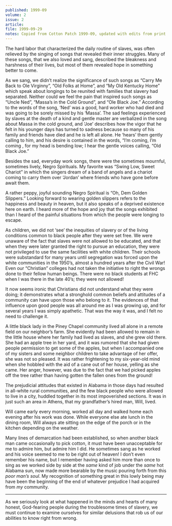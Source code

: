 ```yaml
---
published: 1999-09
volume: 2
issue: 2
article: 
file: 1999-09-29
notes: Copied from Cotton Patch 1999-09, updated with edits from print version.
---
```

The hard labor that characterized the daily routine of slaves, was often relieved by the singing of songs that revealed their inner struggles. Many of these songs, that we also loved and sang,  described  the bleakness and harshness of their  lives, but  most of them  revealed hope in something better to come.

As we sang, we didn’t  realize the significance of  such songs as “Carry Me Back to Ole Virginny”, “Old Folks at Home”, and “My Old Kentucky Home” which speak about  longings to be reunited with families that slavery had separated.  Neither could we feel the pain that inspired such songs as “Uncle Ned”, “Massa’s in the Cold Ground”, and “Ole Black Joe.” According to the words of the song, ‘Ned’ was a good, hard worker who had died and was going to be sorely missed  by his ‘Massa’. The sad feelings experienced by slaves at the death of a kind and gentle master are verbalized in the song about Massa in the cold ground, and ‘Joe’ describes how the vigor that he felt in his younger days has turned to sadness because so many of his family and friends have died and he is left all alone. He ‘hears’ them gently calling to him, and his desire is contained in the words, “I’m coming, I’m coming , for my head is bending low; I hear the gentle voices calling, “Old Black Joe.”

Besides the sad, everyday work songs, there were the sometimes mournful, sometimes lively, Negro Spirituals.  My favorite was “Swing Low, Sweet Chariot” in which the singers dream of a band of angels and a chariot coming to carry them over ‘Jordan’ where friends who have gone before await them. 

A rather peppy, joyful sounding Negro Spiritual is “Oh, Dem Golden Slippers.”  Looking forward to wearing golden slippers  refers to the happiness and beauty in heaven, but it also speaks of a deprived existence here on earth. I heard more of the hope and joy that the songs exhibited than I heard of  the painful situations from which the people were longing to escape. 

As children, we did not ‘see’  the inequities of slavery or of the living conditions common to black people after they were set free. We were unaware of the fact that slaves were not allowed to be educated, and that when they were later granted the  right to pursue an education, they were not privileged to use the same facilities with white children. Their schools were substandard for many years until segregation was forced upon the white communities in the 1950’s, almost a hundred years after the Civil War! Even our “Christian” colleges had not taken the initiative to right the wrongs done to their fellow human beings. There were no black students at  FHC when I was there in the late 40’s; they were not allowed!

It now seems ironic that Christians did not understand what they were doing;  it demonstrates what a stronghold  common beliefs and attitudes of a community can have upon those who belong to it. The evidences of that influence upon good people was all around me as I was growing up, and for several years I was simply apathetic. That was the way it was, and I felt no need to challenge it. 

A little black lady in the Piney Chapel community lived all alone in a remote field on our neighbor’s farm. She evidently had been allowed to remain in the little house where her family had lived as slaves, and she grew old there. She had an apple tree in her yard, and it was rumored that she had given people permission to get some of the apples, but when I accompanied one of my sisters and some neighbor children to take advantage of her offer, she was not so pleased. It was rather frightening to my six-year-old mind when she hobbled with the aid of a cane out of her house, yelling as she came. Her anger, however, was due to the fact that we had picked apples off the tree rather than having gotten the fallen ones from the ground! 

The prejudicial attitudes that existed in Alabama in those days had resulted in all-white rural communities, and the few black people who were allowed to live in a city, huddled together in its most impoverished sections. It was in just such an area in Athens, that my grandfather’s hired man, Will, lived.

Will came early every morning, worked all day and walked home each evening after his work was done. While everyone else ate lunch in the dining room, Will always ate sitting on the edge of the porch or in the kitchen depending on the weather. 

Many lines of demarcation had been established, so when another black man came occasionally to pick cotton, it must  have been unacceptable for me to admire him, but admire him I did. He sometimes sang as he worked and his voice seemed to me to be right out of heaven! I don’t even remember his name, but I remember having asked him more than once to sing as we worked side by side at the *same* kind of job under the *same* hot Alabama sun, now made more bearable by the music pouring forth from this *poor man’s soul*. My recognition of something great in this lowly being may have been the beginning of the end of whatever prejudice I had acquired from *my* community. 


---- 
As we seriously look at what happened in the minds and hearts of many honest, God-fearing people during the troublesome times of slavery, we must continue to examine ourselves for similar delusions that rob us of our abilities to know right from wrong.
